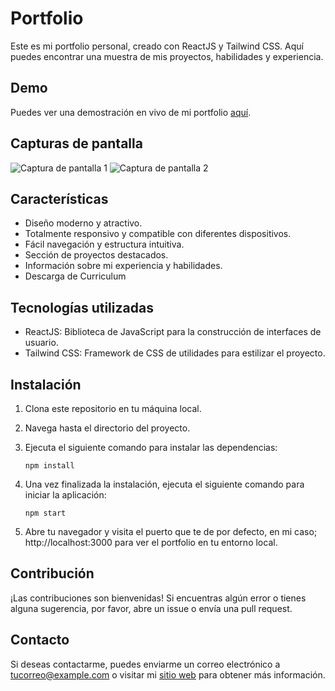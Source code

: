# Portfolio

Este es mi portfolio personal, creado con ReactJS y Tailwind CSS. Aquí puedes encontrar una muestra de mis proyectos, habilidades y experiencia.

## Demo

Puedes ver una demostración en vivo de mi portfolio [aquí](https://alvarodev.vercel.app/).

## Capturas de pantalla

![Captura de pantalla 1](screenshot1.png)
![Captura de pantalla 2](screenshot2.png)

## Características

- Diseño moderno y atractivo.
- Totalmente responsivo y compatible con diferentes dispositivos.
- Fácil navegación y estructura intuitiva.
- Sección de proyectos destacados.
- Información sobre mi experiencia y habilidades.
- Descarga de Curriculum

## Tecnologías utilizadas

- ReactJS: Biblioteca de JavaScript para la construcción de interfaces de usuario.
- Tailwind CSS: Framework de CSS de utilidades para estilizar el proyecto.

## Instalación

1. Clona este repositorio en tu máquina local.
2. Navega hasta el directorio del proyecto.
3. Ejecuta el siguiente comando para instalar las dependencias:

   ```shell
   npm install 
   ```
4. Una vez finalizada la instalación, ejecuta el siguiente comando para iniciar la aplicación:
     ```shell
   npm start
   ```
5. Abre tu navegador y visita el puerto que te de por defecto, en mi caso; http://localhost:3000 para ver el portfolio en tu entorno local.

## Contribución
¡Las contribuciones son bienvenidas! Si encuentras algún error o tienes alguna sugerencia, por favor, abre un issue o envía una pull request.

## Contacto
Si deseas contactarme, puedes enviarme un correo electrónico a tucorreo@example.com o visitar mi [sitio web](https://alvarodev.vercel.app/) para obtener más información.

